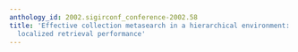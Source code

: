 ```yaml
---
anthology_id: 2002.sigirconf_conference-2002.58
title: 'Effective collection metasearch in a hierarchical environment: global vs.
  localized retrieval performance'
---
```

